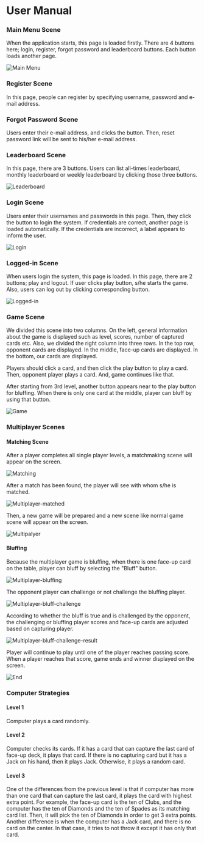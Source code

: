 # User Manual

### Main Menu Scene
When the application starts, this page is loaded firstly. There are 4 buttons here; login, register, forgot password and leaderboard buttons. Each button loads another page.

![Main Menu](../documents/screenshots/homepage.png)

### Register Scene
In this page, people can register by specifying username, password and e-mail address.

### Forgot Password Scene
Users enter their e-mail address, and clicks the button. Then, reset password link will be sent to his/her e-mail address.

### Leaderboard Scene
In this page, there are 3 buttons. Users can list all-times leaderboard, monthly leaderboard or weekly leaderboard by clicking those three buttons.

![Leaderboard](../documents/screenshots/leaderboard.png)


### Login Scene
Users enter their usernames and passwords in this page. Then, they click the button to login the system. If credentials are correct, another page is loaded automatically. If the credentials are incorrect, a label appears to inform the user.

![Login](../documents/screenshots/login.png)

### Logged-in Scene
When users login the system, this page is loaded. In this page, there are 2 buttons; play and logout. If user clicks play button, s/he starts the game. Also, users can log out by clicking corresponding button.

![Logged-in](../documents/screenshots/loggedin.png)


### Game Scene
We divided this scene into two columns. On the left, general information about the game is displayed such as level, scores, number of captured cards etc.
Also, we divided the right column into three rows. In the top row, opponent cards are displayed. In the middle, face-up cards are displayed. In the bottom, our cards are displayed.

Players should click a card, and then click the play button to play a card. Then, opponent player plays a card. And, game continues like that. 

After starting from 3rd level, another button appears near to the play button for bluffing. When there is only one card at the middle, player can bluff by using that button.

![Game](../documents/screenshots/gameplay.png)

### Multiplayer Scenes
#### Matching Scene
After a player completes all single player levels, a matchmaking scene will appear on the screen.

![Matching](../documents/screenshots/matching.png)

After a match has been found, the player will see with whom s/he is matched.

![Multiplayer-matched](../documents/screenshots/multiplayer-matched.PNG)

Then, a new game will be prepared and a new scene like normal game scene will appear on the screen.

![Multipalyer](../documents/screenshots/multiplayer.png)

#### Bluffing

Because the multiplayer game is bluffing, when there is one face-up card on the table, player can bluff by selecting the "Bluff" button.

![Multiplayer-bluffing](../documents/screenshots/multiplayer-bluffing.PNG)

The opponent player can challenge or not challenge the bluffing player. 

![Multiplayer-bluff-challenge](../documents/screenshots/multiplayer-bluff-challenge.PNG)

According to whether the bluff is true and is challenged by the opponent, the challenging or bluffing player scores and face-up cards are adjusted based on capturing player.

![Multiplayer-bluff-challenge-result](../documents/screenshots/multiplayer-bluff-challenge-result.PNG)

Player will continue to play until one of the player reaches passing score. When a player reaches that score, game ends and winner displayed on the screen.

![End](../documents/screenshots/end.png)

### Computer Strategies
#### Level 1
Computer plays a card randomly.
#### Level 2
Computer checks its cards. If it has a card that can capture the last card of face-up deck, it plays that card. If there is no capturing card but it has a Jack on his hand, then it plays Jack. Otherwise, it plays a random card.
#### Level 3
One of the differences from the previous level is that if computer has more than one card that can capture the last card, it plays the card with highest extra point.
For example, the face-up card is the ten of Clubs, and the computer has the ten of Diamonds and the ten of Spades as its matching card list. Then, it will pick the ten of Diamonds in order to get 3 extra points.
Another difference is when the computer has a Jack card, and there is no card on the center. In that case, it tries to not throw it except it has only that card.